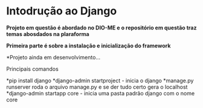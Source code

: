 # Intodrução ao  Django

  __Projeto em questão é abordado no DIO-ME e o repositório em questão traz temas abosdados na plaraforma__
  
  __Primeira parte é sobre a instalação e inicialização do framework__


*Projeto ainda em desenvolvimento...

Principais comandos

*pip install django
*django-admin startproject - inicia o django
*manage.py runserver roda o arquivo manage.py e se der tudo certo gera o localhost
*django-admin startapp core - inicia uma pasta padrão django com o nome core

